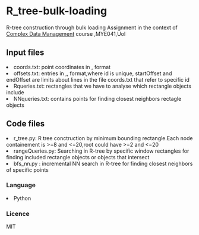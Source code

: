 # R_tree-bulk-loading
R-tree construction through bulk loading
Assignment in the context of [Complex Data Management](https://www.cs.uoi.gr/course/%CE%B4%CE%B9%CE%B1%CF%87%CE%B5%CE%AF%CF%81%CE%B9%CF%83%CE%B7-%CF%83%CF%8D%CE%BD%CE%B8%CE%B5%CF%84%CF%89%CE%BD-%CE%B4%CE%B5%CE%B4%CE%BF%CE%BC%CE%AD%CE%BD%CF%89%CE%BD/) course ,MYE041,UoI

<h2>Input files</h2>
<li>coords.txt: point coordinates in <x>,<y> format</li>
<li>offsets.txt: entries in <id>,<startOffset>,<endOffset> format,where id is unique, startOffset and endOffset are limits about lines in the file coords.txt that refer to specific id</li>
<li>Rqueries.txt: rectangles that we have to analyse which rectangle objects include</li>
<li>NNqueries.txt: contains points for finding closest neighbors rectagle objects</li>
 
 
 
 <h2>Code files</h2>
 <li>r_tree.py: R tree conctruction by minimum bounding rectangle.Each node containement is >=8 and <=20,root could have >=2 and <=20</li>
  
 
 <li>rangeQueries.py: Searching in R-tree by specific window rectangles for finding included rectangle objects or objects that intersect</li>
 
 
 <li>bfs_nn.py : incremental NN search in R-tree for finding closest neighbors of specific points</li>
 
 
 
 <h3>Language</h3>
 <li>Python</li>
  
 <h3>Licence</h3>
 MIT




